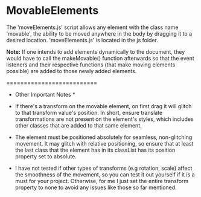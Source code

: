 # MovableElements

The 'moveElements.js' script allows any element with the class name 'movable', the ability to be moved anywhere in the body by dragging it to a desired location. 'moveElements.js' is located in the js folder.

**Note:** If one intends to add elements dynamically to the document, they would have to call the makeMovable() function afterwards so that the event listeners and their respective functions (that make moving elements possible) are added to those newly added elements. 

==========================

* Other Important Notes *

- If there's a transform on the movable element, on first 
drag it will glitch to that transform value's position. In short, ensure
translate transformations are not present on the element's styles, which 
includes other classes that are added to that same element.

- The element must be positioned absolutely for seamless, non-glitching
movement. It may glitch with relative positioning, so ensure that at least 
the last class that the element has in its classList has its position
property set to absolute.

- I have not tested if other types of transforms (e.g rotation, scale) affect 
the smoothness of the movement, so you can test it out yourself if it is a must
for your project. Otherwise, for me I just set the entire transform property to
none to avoid any issues like those so far mentioned.
